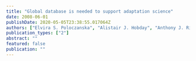 ```yaml
---
title: "Global database is needed to support adaptation science"
date: 2008-06-01
publishDate: 2020-05-05T23:38:55.017064Z
authors: ["Elvira S. Poloczanska", "Alistair J. Hobday", "Anthony J. Richardson"]
publication_types: ["2"]
abstract: ""
featured: false
publication: ""
---
```


